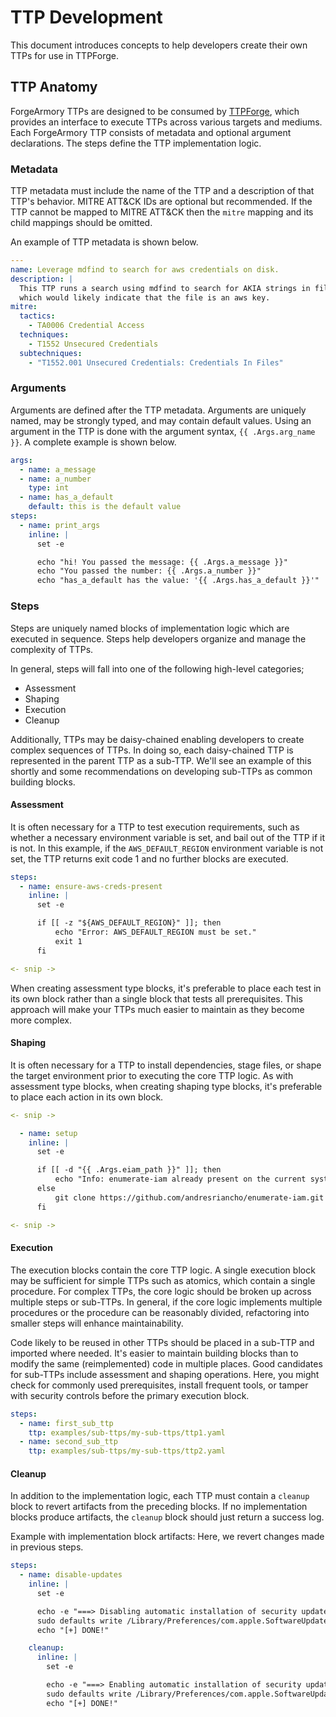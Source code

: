 # TTP Development

This document introduces concepts to help developers
create their own TTPs for use in TTPForge.

## TTP Anatomy

ForgeArmory TTPs are designed to be consumed by [TTPForge](https://github.com/facebookincubator/TTPForge),
which provides an interface to execute TTPs across various targets and mediums.
Each ForgeArmory TTP consists of metadata and optional argument declarations.
The steps define the TTP implementation logic.

### Metadata

TTP metadata must include the name of the TTP and a description of that TTP's
behavior. MITRE ATT&CK IDs are optional but recommended. If the TTP cannot be
mapped to MITRE ATT&CK then the `mitre` mapping and its child mappings should be
omitted.

An example of TTP metadata is shown below.

```yaml
---
name: Leverage mdfind to search for aws credentials on disk.
description: |
  This TTP runs a search using mdfind to search for AKIA strings in files,
  which would likely indicate that the file is an aws key.
mitre:
  tactics:
    - TA0006 Credential Access
  techniques:
    - T1552 Unsecured Credentials
  subtechniques:
    - "T1552.001 Unsecured Credentials: Credentials In Files"
```

### Arguments

Arguments are defined after the TTP metadata. Arguments are uniquely named,
may be strongly typed, and may contain default values. Using an argument in
the TTP is done with the argument syntax, `{{ .Args.arg_name }}`.
A complete example is shown below.

```yaml
args:
  - name: a_message
  - name: a_number
    type: int
  - name: has_a_default
    default: this is the default value
steps:
  - name: print_args
    inline: |
      set -e

      echo "hi! You passed the message: {{ .Args.a_message }}"
      echo "You passed the number: {{ .Args.a_number }}"
      echo "has_a_default has the value: '{{ .Args.has_a_default }}'"
```

### Steps

Steps are uniquely named blocks of implementation logic which are executed in
sequence. Steps help developers organize and manage the complexity of TTPs.

In general, steps will fall into one of the following high-level categories;

- Assessment
- Shaping
- Execution
- Cleanup

Additionally, TTPs may be daisy-chained enabling developers to create complex
sequences of TTPs. In doing so, each daisy-chained TTP is represented in the
parent TTP as a sub-TTP. We'll see an example of this shortly and some
recommendations on developing sub-TTPs as common building blocks.

#### Assessment

It is often necessary for a TTP to test execution requirements, such as whether
a necessary environment variable is set, and bail out of the TTP if it is not.
In this example, if the `AWS_DEFAULT_REGION` environment variable is not set,
the TTP returns exit code 1 and no further blocks are executed.

```yaml
steps:
  - name: ensure-aws-creds-present
    inline: |
      set -e

      if [[ -z "${AWS_DEFAULT_REGION}" ]]; then
          echo "Error: AWS_DEFAULT_REGION must be set."
          exit 1
      fi

<- snip ->
```

When creating assessment type blocks, it's preferable to place each test in its
own block rather than a single block that tests all prerequisites. This approach
will make your TTPs much easier to maintain as they become more complex.

#### Shaping

It is often necessary for a TTP to install dependencies, stage files, or shape
the target environment prior to executing the core TTP logic. As with assessment
type blocks, when creating shaping type blocks, it's preferable to place each
action in its own block.

```yaml
<- snip ->

  - name: setup
    inline: |
      set -e

      if [[ -d "{{ .Args.eiam_path }}" ]]; then
          echo "Info: enumerate-iam already present on the current system"
      else
          git clone https://github.com/andresriancho/enumerate-iam.git {{ .Args.eiam_path }}
      fi

<- snip ->
```

#### Execution

The execution blocks contain the core TTP logic. A single execution block may
be sufficient for simple TTPs such as atomics, which contain a single procedure.
For complex TTPs, the core logic should be broken up across multiple steps or
sub-TTPs. In general, if the core logic implements multiple procedures or the
procedure can be reasonably divided, refactoring into smaller steps will enhance
maintainability.

Code likely to be reused in other TTPs should be placed in a sub-TTP and imported
where needed. It's easier to maintain building blocks than to modify the same
(reimplemented) code in multiple places. Good candidates for sub-TTPs include
assessment and shaping operations. Here, you might check for commonly used
prerequisites, install frequent tools, or tamper with security controls before
the primary execution block.

```yaml
steps:
  - name: first_sub_ttp
    ttp: examples/sub-ttps/my-sub-ttps/ttp1.yaml
  - name: second_sub_ttp
    ttp: examples/sub-ttps/my-sub-ttps/ttp2.yaml
```

#### Cleanup

In addition to the implementation logic, each TTP must contain a `cleanup` block
to revert artifacts from the preceding blocks. If no implementation blocks produce
artifacts, the `cleanup` block should just return a success log.

Example with implementation block artifacts: Here, we revert changes made in
previous steps.

```yaml
steps:
  - name: disable-updates
    inline: |
      set -e

      echo -e "===> Disabling automatic installation of security updates..."
      sudo defaults write /Library/Preferences/com.apple.SoftwareUpdate.plist CriticalUpdateInstall -bool NO
      echo "[+] DONE!"

    cleanup:
      inline: |
        set -e

        echo -e "===> Enabling automatic installation of security updates..."
        sudo defaults write /Library/Preferences/com.apple.SoftwareUpdate.plist CriticalUpdateInstall -bool YES
        echo "[+] DONE!"
```
